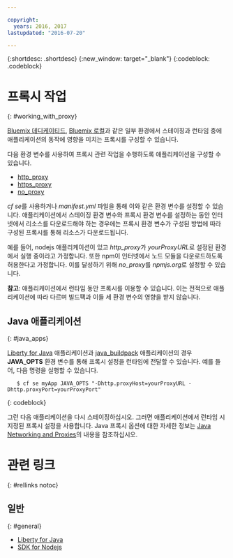 ```yaml
---

copyright:
  years: 2016, 2017
lastupdated: "2016-07-20"

---
```


{:shortdesc: .shortdesc}
{:new_window: target="_blank"}
{:codeblock: .codeblock}


# 프록시 작업
{: #working_with_proxy}



[Bluemix 데디케이티드](/docs/dedicated/index.html#dedicated),
[Bluemix 로컬](/docs/local/index.html#local)과 같은 일부 환경에서 스테이징과 런타임 중에
애플리케이션의 동작에 영향을 미치는 프록시를 구성할 수 있습니다. 

다음 환경 변수를 사용하여 프록시 관련 작업을 수행하도록 애플리케이션을 구성할 수 있습니다. 
  * [http_proxy](https://docs.cloudfoundry.org/buildpacks/proxy-usage.html)
  * [https_proxy](https://docs.cloudfoundry.org/buildpacks/proxy-usage.html)
  * [no_proxy](http://www.gnu.org/software/wget/manual/html_node/Proxies.html)

*cf se*를 사용하거나 *manifest.yml* 파일을 통해 이와 같은 환경 변수를 설정할 수 있습니다. 애플리케이션에서 스테이징
환경 변수와 프록시 환경 변수를 설정하는 동안 인터넷에서 리소스를 다운로드해야 하는 경우에는
프록시 환경 변수가 구성된 방법에 따라 구성된 프록시를 통해 리소스가 다운로드됩니다. 

예를 들어, nodejs 애플리케이션이 있고 *http_proxy*가 *yourProxyURL*로 설정된 환경에서
실행 중이라고 가정합니다. 또한 npm이 인터넷에서 노드 모듈을 다운로드하도록 허용한다고 가정합니다. 이를 달성하기 위해
*no_proxy*를 *npmjs.org*로 설정할 수 있습니다. 

**참고**: 애플리케이션에서 런타임 동안 프록시를 이용할 수 있습니다. 이는 전적으로 애플리케이션에
따라 다르며 빌드팩과 이들 세 환경 변수의 영향을 받지 않습니다. 

## Java 애플리케이션
{: #java_apps}

[Liberty for Java](/docs/runtimes/liberty/index.html) 애플리케이션과 [java_buildpack](/docs/runtimes/tomcat/index.html) 애플리케이션의 경우 **JAVA_OPTS** 환경 변수를 통해 프록시 설정을 런타임에 전달할 수 있습니다. 예를 들어, 다음 명령을 실행할 수 있습니다. 
```
   $ cf se myApp JAVA_OPTS "-Dhttp.proxyHost=yourProxyURL -Dhttp.proxyPort=yourProxyPort"
```
{: codeblock}

그런 다음 애플리케이션을 다시 스테이징하십시오. 그러면 애플리케이션에서 런타임 시 지정된 프록시 설정을 사용합니다. Java 프록시 옵션에 대한 자세한 정보는 [Java Networking and Proxies](https://docs.oracle.com/javase/8/docs/technotes/guides/net/proxies.html)의 내용을 참조하십시오. 

# 관련 링크
{: #rellinks notoc}
## 일반
{: #general}
* [Liberty for Java](/docs/runtimes/liberty/index.html)
* [SDK for Nodejs](/docs/runtimes/nodejs/index.html)
